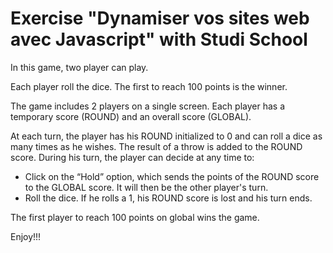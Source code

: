# Exercise "Dynamiser vos sites web avec Javascript" with Studi School

In this game, two player can play.

Each player roll the dice. The first to reach 100 points is the winner.

The game includes 2 players on a single screen.
Each player has a temporary score (ROUND) and an overall score (GLOBAL).

At each turn, the player has his ROUND initialized to 0 and can roll a dice as many times as he wishes. The
result of a throw is added to the ROUND score.
During his turn, the player can decide at any time to:

-   Click on the “Hold” option, which sends the points of the ROUND score to the GLOBAL score. It will then be the
    other player's turn.
-   Roll the dice. If he rolls a 1, his ROUND score is lost and his turn ends.

The first player to reach 100 points on global wins the game.

Enjoy!!!
